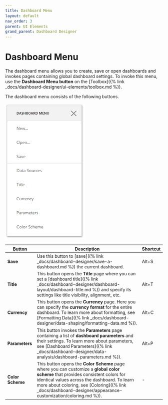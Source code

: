 ```yaml
---
title: Dashboard Menu
layout: default
nav_order: 3
parent: UI Elements
grand_parent: Dashboard Designer
---
```

# Dashboard Menu
The dashboard menu allows you to create, save or open dashboards and invokes pages containing global dashboard settings. To invoke this menu, use the **Dashboard Menu button** on the [Toolbox]({% link _docs/dashboard-designer/ui-elements/toolbox.md %}).

The dashboard menu consists of the following buttons.

![wdd-dashboard-menu](/assets/images/dashboards/img125805.png)

| Button | Description | Shortcut |
|---|---|---|
| **Save** | Use this button to [save]({% link _docs/dashboard-designer/save-a-dashboard.md %}) the current dashboard. | Alt+S |
| **Title** | This button opens the **Title** page where you can set a [dashboard title]({% link _docs/dashboard-designer/dashboard-layout/dashboard-title.md %}) and specify its settings like title visibility, alignment, etc. | Alt+T |
| **Currency** | This button opens the **Currency** page. Here you can specify the **currency format** for the entire dashboard. To learn more about formatting, see [Formatting Data]({% link _docs/dashboard-designer/data-shaping/formatting-data.md %}). | Alt+C |
| **Parameters** | This button invokes the **Parameters** page containing a list of **dashboard parameters** and their settings. To learn more about parameters, see [Dashboard Parameters]({% link _docs/dashboard-designer/data-analysis/dashboard-parameters.md %}). | 	Alt+P |
| **Color Scheme** | This button opens the **Color Scheme** page where you can customize a **global color scheme** that provides consistent colors for identical values across the dashboard. To learn more about coloring, see [Coloring]({% link _docs/dashboard-designer/appearance-customization/coloring.md %}). | - |